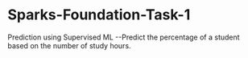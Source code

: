 # Sparks-Foundation-Task-1
Prediction using Supervised ML
--Predict the percentage of a student based on the number of study hours.
